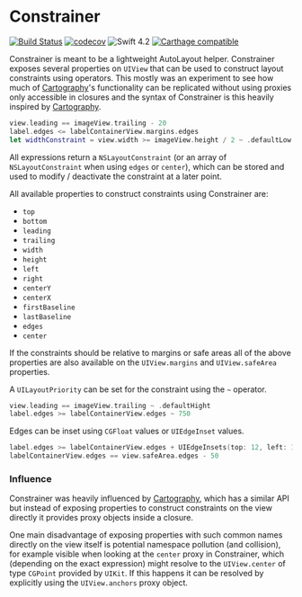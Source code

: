 # Constrainer

[![Build Status](https://travis-ci.org/daehn/Constrainer.svg?branch=develop)](https://travis-ci.org/daehn/Constrainer) [![codecov](https://codecov.io/gh/daehn/Constrainer/branch/develop/graph/badge.svg)](https://codecov.io/gh/daehn/Constrainer) ![Swift 4.2](https://img.shields.io/badge/Swift-4.2-orange.svg?style=flat)
[![Carthage compatible](https://img.shields.io/badge/Carthage-compatible-4BC51D.svg?style=flat)](https://github.com/Carthage/Carthage)

Constrainer is meant to be a lightweight AutoLayout helper. Constrainer exposes several properties on `UIView` that can be used to construct layout constraints using operators. This mostly was an experiment to see how much of [Cartography](https://github.com/robb/Cartography)'s functionality can be replicated without using proxies only accessible in closures and the syntax of Constrainer is this heavily inspired by [Cartography](https://github.com/robb/Cartography).

```swift
view.leading == imageView.trailing - 20
label.edges <= labelContainerView.margins.edges
let widthConstraint = view.width >= imageView.height / 2 ~ .defaultLow
```

All expressions return a `NSLayoutConstraint` (or an array of `NSLayoutConstraint` when using `edges` or `center`), which can be stored and used to modify / deactivate the constraint at a later point.

All available properties to construct constraints using Constrainer are:

* `top`
* `bottom`
* `leading`
* `trailing`
* `width`
* `height`
* `left`
* `right`
* `centerY`
* `centerX`
* `firstBaseline`
* `lastBaseline`
* `edges`
* `center`

If the constraints should be relative to margins or safe areas all of the above properties are also available on the `UIView.margins` and `UIView.safeArea` properties.

A `UILayoutPriority` can be set for the constraint using the `~` operator.

```swift
view.leading == imageView.trailing ~ .defaultHight
label.edges >= labelContainerView.edges ~ 750
```

Edges can be inset using `CGFloat` values or `UIEdgeInset` values.

```swift
label.edges >= labelContainerView.edges + UIEdgeInsets(top: 12, left: 16, bottom: -8, right: -42)
labelContainerView.edges == view.safeArea.edges - 50
```

### Influence

Constrainer was heavily influenced by [Cartography](https://github.com/robb/Cartography), which has a similar API but instead of exposing properties to construct constraints on the view directly it provides proxy objects inside a closure.

One main disadvantage of exposing properties with such common names directly on the view itself is potential namespace pollution (and collision), for example visible when looking at the `center` proxy in Constrainer, which (depending on the exact expression) might resolve to the `UIView.center` of type `CGPoint` provided by `UIKit`. If this happens it can be resolved by explicitly using the `UIView.anchors` proxy object.
